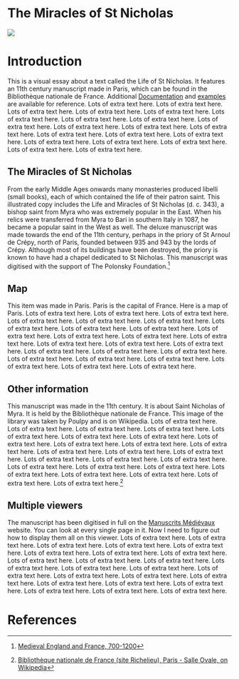 # The Miracles of St Nicholas
<a href="https://juncture-digital.org"><img src="https://juncture-digital.org/images/ve-button.png"></a>

<param ve-config 
       title="The Miracles of St Nicholas (BnF. Département des Manuscrits. Latin 18303)"
       author="Kate Thomas, British Library"
       banner="https://www.bl.uk/britishlibrary/~/media/bl/global/medieval%20england%20and%20france/collection%20items/bnf_latin_18303_f001v_detail.jpg" 
       layout="vertical">

<!-- Entities discussed throughout the essay are typically defined before the essay text and
     are thus available in all text.  Entity identifiers (QIDs) can be found in either
     Wikipedia or Wikidata (https://www.wikidata.org)> -->
<param ve-entity eid="Q44269"> <!-- Saint Nicholas -->
<param ve-entity eid="Q7063"> <!-- 11th century -->
<param ve-entity eid="Q90"> <!-- Paris -->
<param ve-entity eid="Q193563"> <!-- Bibliothèque nationale de France -->
<param ve-entity eid="Q12554"> <!-- Middle Ages -->

# Introduction

This is a visual essay about a text called the Life of St Nicholas.  It features an 11th century manuscript made in Paris, which can be found in the Bibliothèque nationale de France.   Additional [Documentation](https://github.com/JSTOR-Labs/juncture/wiki) and [examples](https://jstor-labs.github.io/juncture-examples) are available for reference.  Lots of extra text here.  Lots of extra text here.  Lots of extra text here.  Lots of extra text here.  Lots of extra text here.  Lots of extra text here.  Lots of extra text here.  Lots of extra text here.  Lots of extra text here.  Lots of extra text here.  Lots of extra text here.  Lots of extra text here.  Lots of extra text here.  Lots of extra text here.  Lots of extra text here.  Lots of extra text here.  Lots of extra text here.  Lots of extra text here.  Lots of extra text here.  Lots of extra text here.
<param ve-entity eid="Q7063"> <!-- 11th century -->
<param ve-entity eid="Q90"> <!-- Paris -->
<param ve-entity eid="Q193563"> <!-- Bibliothèque nationale de France -->
<param ve-image 
       manifest="https://manuscrits-france-angleterre.org/iiif/ark:/12148/btv1b105458503/manifest.json">

## The Miracles of St Nicholas

From the early Middle Ages onwards many monasteries produced libelli (small books), each of which contained the life of their patron saint. This illustrated copy includes the Life and Miracles of St Nicholas (d. c. 343), a bishop saint from Myra who was extremely popular in the East. When his relics were transferred from Myra to Bari in southern Italy in 1087, he became a popular saint in the West as well.  The deluxe manuscript was made towards the end of the 11th century, perhaps in the priory of St Arnoul de Crépy, north of Paris, founded between 935 and 943 by the lords of Crépy. Although most of its buildings have been destroyed, the priory is known to have had a chapel dedicated to St Nicholas.  This manuscript was digitised with the support of The Polonsky Foundation.[^1]
<param ve-entity eid="Q12554"> <!-- Middle Ages -->

<param ve-image 
       label="The Life and Miracles of Saint Nicholas" 
       description="Manuscript, 4th quarter of the 11th century" 
       license="public domain" 
       url="https://www.bl.uk/britishlibrary/~/media/bl/global/medieval%20england%20and%20france/collection%20items/bnf_latin_18303_f001v.jpg">

## Map

This item was made in Paris.  Paris is the capital of France. Here is a map of Paris.  Lots of extra text here.  Lots of extra text here.  Lots of extra text here.  Lots of extra text here.  Lots of extra text here.  Lots of extra text here.  Lots of extra text here.  Lots of extra text here.  Lots of extra text here.  Lots of extra text here.  Lots of extra text here.  Lots of extra text here.  Lots of extra text here.  Lots of extra text here.  Lots of extra text here.  Lots of extra text here.  Lots of extra text here.  Lots of extra text here.  Lots of extra text here.  Lots of extra text here.  Lots of extra text here.  Lots of extra text here.  Lots of extra text here.  Lots of extra text here.  Lots of extra text here.
<param ve-entity eid="Q90"> <!-- Paris -->
<param ve-map center="Q90" zoom="11" prefer-geojson>

## Other information

This manuscript was made in the 11th century.  It is about Saint Nicholas of Myra.  It is held by the Bibliothèque nationale de France.  This image of the library was taken by Poulpy and is on Wikipedia.  Lots of extra text here.  Lots of extra text here.  Lots of extra text here.  Lots of extra text here.  Lots of extra text here.  Lots of extra text here.  Lots of extra text here.  Lots of extra text here.  Lots of extra text here.  Lots of extra text here.  Lots of extra text here.  Lots of extra text here.  Lots of extra text here.  Lots of extra text here.  Lots of extra text here.  Lots of extra text here.  Lots of extra text here.  Lots of extra text here.  Lots of extra text here.  Lots of extra text here.  Lots of extra text here.  Lots of extra text here.  Lots of extra text here.  Lots of extra text here.  Lots of extra text here.[^2]
<param ve-entity eid="Q7063">
<param ve-entity eid="Q44269">
<param ve-entity eid="Q193563">

<param ve-image 
       label="Bibliothèque nationale de France" 
       description="Photograph taken by Poulpy, from Wikipedia.org" 
       license="Creative Commons Attribution-Share Alike 3.0 Unported" 
       url="https://upload.wikimedia.org/wikipedia/commons/3/3f/Biblioth%C3%A8que_nationale_de_France_%28site_Richelieu%29%2C_Paris_-_Salle_Ovale.jpg">



## Multiple viewers

The manuscript has been digitised in full on the <a href="https://manuscrits-france-angleterre.org">Manuscrits Médiévaux</a> website.  You can look at every single page in it.  Now I need to figure out how to display them all on this viewer.  Lots of extra text here.  Lots of extra text here.  Lots of extra text here.  Lots of extra text here.  Lots of extra text here.  Lots of extra text here.  Lots of extra text here.  Lots of extra text here.  Lots of extra text here.  Lots of extra text here.  Lots of extra text here.  Lots of extra text here.  Lots of extra text here.  Lots of extra text here.  Lots of extra text here.  Lots of extra text here.  Lots of extra text here.  Lots of extra text here.  Lots of extra text here.  Lots of extra text here.  Lots of extra text here.  Lots of extra text here.  Lots of extra text here.  Lots of extra text here.
<param ve-image 
       manifest="https://manuscrits-france-angleterre.org/iiif/ark:/12148/btv1b105458503/manifest.json">
       
       



# References

[^1]: [Medieval England and France, 700-1200](https://www.bl.uk/collection-items/bnf-the-life-and-miracles-of-st-nicholas)
[^2]: [Bibliothèque nationale de France (site Richelieu), Paris - Salle Ovale, on Wikipedia](https://commons.wikimedia.org/wiki/File:Biblioth%C3%A8que_nationale_de_France_(site_Richelieu),_Paris_-_Salle_Ovale.jpg)

